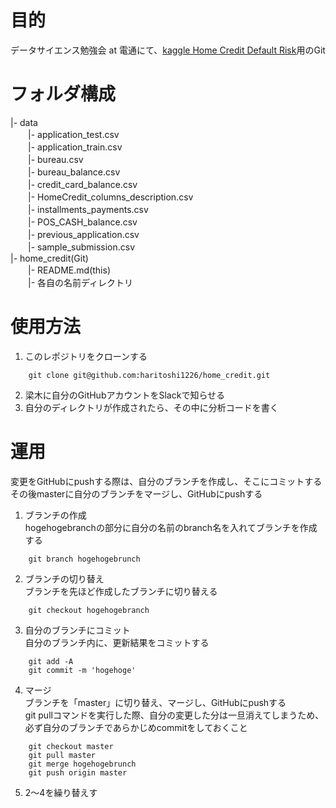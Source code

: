 # 目的
データサイエンス勉強会 at 電通にて、[kaggle Home Credit Default Risk](https://www.kaggle.com/c/home-credit-default-risk)用のGit  

# フォルダ構成
|- data  
　　|- application_test.csv  
　　|- application_train.csv  
　　|- bureau.csv  
　　|- bureau_balance.csv  
　　|- credit_card_balance.csv  
　　|- HomeCredit_columns_description.csv  
　　|- installments_payments.csv  
　　|- POS_CASH_balance.csv  
　　|- previous_application.csv  
　　|- sample_submission.csv  
|- home_credit(Git)  
　　|- README.md(this)  
　　|- 各自の名前ディレクトリ

# 使用方法
1. このレポジトリをクローンする 

~~~
    git clone git@github.com:haritoshi1226/home_credit.git
~~~
2. 梁木に自分のGitHubアカウントをSlackで知らせる
3. 自分のディレクトリが作成されたら、その中に分析コードを書く  

# 運用
変更をGitHubにpushする際は、自分のブランチを作成し、そこにコミットする  
その後masterに自分のブランチをマージし、GitHubにpushする  
1. ブランチの作成  
hogehogebranchの部分に自分の名前のbranch名を入れてブランチを作成する   
~~~
    git branch hogehogebrunch 
~~~ 
2. ブランチの切り替え  
ブランチを先ほど作成したブランチに切り替える
~~~
    git checkout hogehogebranch
~~~
3. 自分のブランチにコミット  
自分のブランチ内に、更新結果をコミットする
~~~
    git add -A
    git commit -m 'hogehoge'
~~~
4. マージ  
ブランチを「master」に切り替え、マージし、GitHubにpushする  
git pullコマンドを実行した際、自分の変更した分は一旦消えてしまうため、必ず自分のブランチであらかじめcommitをしておくこと
~~~
    git checkout master
    git pull master
    git merge hogehogebrunch
    git push origin master
~~~

5. 2〜4を繰り替えす